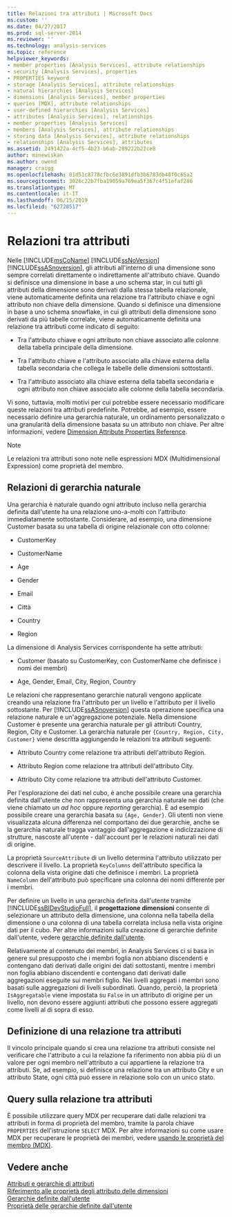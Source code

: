 ```yaml
---
title: Relazioni tra attributi | Microsoft Docs
ms.custom: ''
ms.date: 04/27/2017
ms.prod: sql-server-2014
ms.reviewer: ''
ms.technology: analysis-services
ms.topic: reference
helpviewer_keywords:
- member properties [Analysis Services], attribute relationships
- security [Analysis Services], properties
- PROPERTIES keyword
- storage [Analysis Services], attribute relationships
- natural hierarchies [Analysis Services]
- dimensions [Analysis Services], member properties
- queries [MDX], attribute relationships
- user-defined hierarchies [Analysis Services]
- attributes [Analysis Services], relationships
- member properties [Analysis Services]
- members [Analysis Services], attribute relationships
- storing data [Analysis Services], attribute relationships
- relationships [Analysis Services], attributes
ms.assetid: 2491422a-4cf5-4b23-b6ab-289222b22ce8
author: minewiskan
ms.author: owend
manager: craigg
ms.openlocfilehash: 81d51c8778cfbc6e3891dfb3b6783db48f0c65a2
ms.sourcegitcommit: 3026c22b7fba19059a769ea5f367c4f51efaf286
ms.translationtype: MT
ms.contentlocale: it-IT
ms.lasthandoff: 06/15/2019
ms.locfileid: "62728517"
---
```

# <a name="attribute-relationships"></a>Relazioni tra attributi
  Nelle [!INCLUDE[msCoName](../../includes/msconame-md.md)] [!INCLUDE[ssNoVersion](../../includes/ssnoversion-md.md)] [!INCLUDE[ssASnoversion](../../includes/ssasnoversion-md.md)], gli attributi all'interno di una dimensione sono sempre correlati direttamente o indirettamente all'attributo chiave. Quando si definisce una dimensione in base a uno schema star, in cui tutti gli attributi della dimensione sono derivati dalla stessa tabella relazionale, viene automaticamente definita una relazione tra l'attributo chiave e ogni attributo non chiave della dimensione. Quando si definisce una dimensione in base a uno schema snowflake, in cui gli attributi della dimensione sono derivati da più tabelle correlate, viene automaticamente definita una relazione tra attributi come indicato di seguito:  
  
-   Tra l'attributo chiave e ogni attributo non chiave associato alle colonne della tabella principale della dimensione.  
  
-   Tra l'attributo chiave e l'attributo associato alla chiave esterna della tabella secondaria che collega le tabelle delle dimensioni sottostanti.  
  
-   Tra l'attributo associato alla chiave esterna della tabella secondaria e ogni attributo non chiave associato alle colonne della tabella secondaria.  
  
 Vi sono, tuttavia, molti motivi per cui potrebbe essere necessario modificare queste relazioni tra attributi predefinite. Potrebbe, ad esempio, essere necessario definire una gerarchia naturale, un ordinamento personalizzato o una granularità della dimensione basata su un attributo non chiave. Per altre informazioni, vedere [Dimension Attribute Properties Reference](../multidimensional-models/dimension-attribute-properties-reference.md).  
  
> [!NOTE]  
>  Le relazioni tra attributi sono note nelle espressioni MDX (Multidimensional Expression) come proprietà del membro.  
  
## <a name="natural-hierarchy-relationships"></a>Relazioni di gerarchia naturale  
 Una gerarchia è naturale quando ogni attributo incluso nella gerarchia definita dall'utente ha una relazione uno-a-molti con l'attributo immediatamente sottostante. Considerare, ad esempio, una dimensione Customer basata su una tabella di origine relazionale con otto colonne:  
  
-   CustomerKey  
  
-   CustomerName  
  
-   Age  
  
-   Gender  
  
-   Email  
  
-   Città  
  
-   Country  
  
-   Region  
  
 La dimensione di Analysis Services corrispondente ha sette attributi:  
  
-   Customer (basato su CustomerKey, con CustomerName che definisce i nomi dei membri)  
  
-   Age, Gender, Email, City, Region, Country  
  
 Le relazioni che rappresentano gerarchie naturali vengono applicate creando una relazione fra l'attributo per un livello e l'attributo per il livello sottostante. Per [!INCLUDE[ssASnoversion](../../includes/ssasnoversion-md.md)] questa operazione specifica una relazione naturale e un'aggregazione potenziale. Nella dimensione Customer è presente una gerarchia naturale per gli attributi Country, Region, City e Customer. La gerarchia naturale per `{Country, Region, City, Customer}` viene descritta aggiungendo le relazioni tra attributi seguenti:  
  
-   Attributo Country come relazione tra attributi dell'attributo Region.  
  
-   Attributo Region come relazione tra attributi dell'attributo City.  
  
-   Attributo City come relazione tra attributi dell'attributo Customer.  
  
 Per l'esplorazione dei dati nel cubo, è anche possibile creare una gerarchia definita dall'utente che non rappresenta una gerarchia naturale nei dati (che viene chiamato un *ad hoc* oppure *reporting* gerarchia). È ad esempio possibile creare una gerarchia basata su `{Age, Gender}`. Gli utenti non viene visualizzata alcuna differenza nel comportano dei due gerarchie, anche se la gerarchia naturale tragga vantaggio dall'aggregazione e indicizzazione di strutture, nascoste all'utente - dall'account per le relazioni naturali nei dati di origine.  
  
 La proprietà `SourceAttribute` di un livello determina l'attributo utilizzato per descrivere il livello. La proprietà `KeyColumns` dell'attributo specifica la colonna della vista origine dati che definisce i membri. La proprietà `NameColumn` dell'attributo può specificare una colonna dei nomi differente per i membri.  
  
 Per definire un livello in una gerarchia definita dall'utente tramite [!INCLUDE[ssBIDevStudioFull](../../includes/ssbidevstudiofull-md.md)], il **progettazione dimensioni** consente di selezionare un attributo della dimensione, una colonna nella tabella della dimensione o una colonna di una tabella correlata inclusa nella vista origine dati per il cubo. Per altre informazioni sulla creazione di gerarchie definite dall'utente, vedere [gerarchie definite dall'utente](../multidimensional-models/user-defined-hierarchies-create.md).  
  
 Relativamente al contenuto dei membri, in Analysis Services ci si basa in genere sul presupposto che i membri foglia non abbiano discendenti e contengano dati derivati dalle origini dei dati sottostanti, mentre i membri non foglia abbiano discendenti e contengano dati derivati dalle aggregazioni eseguite sui membri figlio. Nei livelli aggregati i membri sono basati sulle aggregazioni di livelli subordinati. Quando, perciò, la proprietà `IsAggregatable` viene impostata su `False` in un attributo di origine per un livello, non devono essere aggiunti attributi che possono essere aggregati come livelli al di sopra di esso.  
  
## <a name="defining-an-attribute-relationship"></a>Definizione di una relazione tra attributi  
 Il vincolo principale quando si crea una relazione tra attributi consiste nel verificare che l'attributo a cui la relazione fa riferimento non abbia più di un valore per ogni membro nell'attributo a cui appartiene la relazione tra attributi. Se, ad esempio, si definisce una relazione tra un attributo City e un attributo State, ogni città può essere in relazione solo con un unico stato.  
  
## <a name="attribute-relationship-queries"></a>Query sulla relazione tra attributi  
 È possibile utilizzare query MDX per recuperare dati dalle relazioni tra attributi in forma di proprietà del membro, tramite la parola chiave `PROPERTIES` dell'istruzione `SELECT` MDX. Per altre informazioni su come usare MDX per recuperare le proprietà dei membri, vedere [usando le proprietà del membro &#40;MDX&#41;](../multidimensional-models/mdx/mdx-member-properties.md).  
  
## <a name="see-also"></a>Vedere anche  
 [Attributi e gerarchie di attributi](attributes-and-attribute-hierarchies.md)   
 [Riferimento alle proprietà degli attributo delle dimensioni](../multidimensional-models/dimension-attribute-properties-reference.md)   
 [Gerarchie definite dall'utente](user-hierarchies.md)   
 [Proprietà delle gerarchie definite dall'utente](user-hierarchies-properties.md)  
  
  
